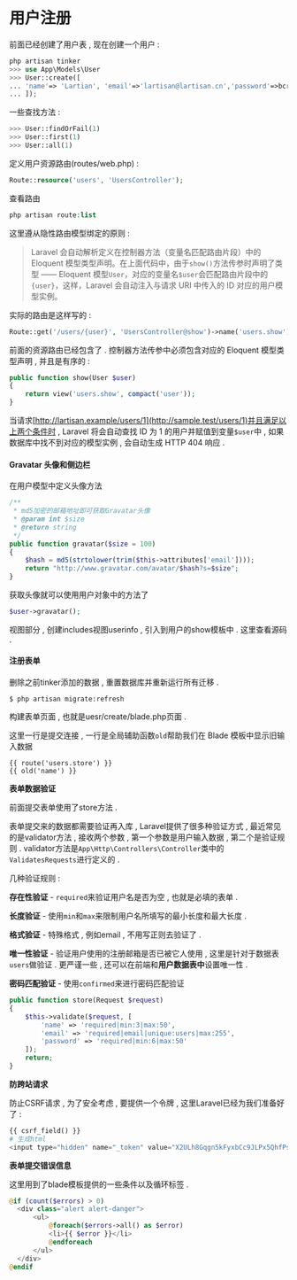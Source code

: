 # 用户注册

前面已经创建了用户表 , 现在创建一个用户 :

```php
php artisan tinker
>>> use App\Models\User
>>> User::create([
... 'name'=> 'Lartian', 'email'=>'lartisan@lartisan.cn','password'=>bcrypt('123456')
... ]);
```

一些查找方法 :

```php
>>> User::findOrFail(1)
>>> User::first(1)
>>> User::all(1)
```

定义用户资源路由\(routes/web.php\) :

```php
Route::resource('users', 'UsersController');
```

查看路由

```php
php artisan route:list
```

这里遵从隐性路由模型绑定的原则 :

> Laravel 会自动解析定义在控制器方法（变量名匹配路由片段）中的 Eloquent 模型类型声明。在上面代码中，由于`show()`方法传参时声明了类型 —— Eloquent 模型`User`，对应的变量名`$user`会匹配路由片段中的`{user}`，这样，Laravel 会自动注入与请求 URI 中传入的 ID 对应的用户模型实例。

实际的路由是这样写的 :

```php
Route::get('/users/{user}', 'UsersController@show')->name('users.show');
```

前面的资源路由已经包含了 . 控制器方法传参中必须包含对应的 Eloquent 模型类型声明 , 并且是有序的 :

```php
public function show(User $user)
{
    return view('users.show', compact('user'));
}
```

当请求[http://lartisan.example/users/1](http://sample.test/users/1)并且满足以上两个条件时 , Laravel 将会自动查找 ID 为 1 的用户并赋值到变量`$user`中 , 如果数据库中找不到对应的模型实例 , 会自动生成 HTTP 404 响应 .

#### Gravatar 头像和侧边栏

在用户模型中定义头像方法

```php
/**
 * md5加密的邮箱地址即可获取Gravatar头像
 * @param int $size
 * @return string
 */
public function gravatar($size = 100)
{
    $hash = md5(strtolower(trim($this->attributes['email'])));
    return "http://www.gravatar.com/avatar/$hash?s=$size";
}
```

获取头像就可以使用用户对象中的方法了

```php
$user->gravatar();
```

视图部分 , 创建includes视图userinfo , 引入到用户的show模板中 . 这里查看源码 .

#### 注册表单

删除之前tinker添加的数据 , 重置数据库并重新运行所有迁移 .

```
$ php artisan migrate:refresh
```

构建表单页面 , 也就是uesr/create/blade.php页面 .

这里一行是提交连接 , 一行是全局辅助函数`old`帮助我们在 Blade 模板中显示旧输入数据

```
{{ route('users.store') }}
{{ old('name') }}
```

**表单数据验证**

前面提交表单使用了store方法 .

表单提交来的数据都需要验证再入库 , Laravel提供了很多种验证方式 , 最近常见的是validator方法 , 接收两个参数 , 第一个参数是用户输入数据 , 第二个是验证规则 . validator方法是`App\Http\Controllers\Controller`类中的`ValidatesRequests`进行定义的 .

几种验证规则 :

**存在性验证** - `required`来验证用户名是否为空 , 也就是必填的表单 .

**长度验证** - 使用`min`和`max`来限制用户名所填写的最小长度和最大长度 .

**格式验证** - 特殊格式 , 例如email , 不用写正则去验证了 .

**唯一性验证** - 验证用户使用的注册邮箱是否已被它人使用 , 这里是针对于数据表`users`做验证 . 更严谨一些 , 还可以在前端和**用户数据表中**设置唯一性 .

**密码匹配验证** - 使用`confirmed`来进行密码匹配验证

```php
public function store(Request $request)
{
    $this->validate($request, [
        'name' => 'required|min:3|max:50',
        'email' => 'required|email|unique:users|max:255',
        'password' => 'required|min:6|max:50'
    ]);
    return;
}
```

**防跨站请求**

防止CSRF请求 , 为了安全考虑 , 要提供一个令牌 , 这里Laravel已经为我们准备好了 :

```php
{{ csrf_field() }}
# 生成html
<input type="hidden" name="_token" value="X2ULh8Gqgn5kFyxbCc9JLPx5QhfPs8GEUXQdUVIx">
```

**表单提交错误信息**

这里用到了blade模板提供的一些条件以及循环标签 . 

```php
@if (count($errors) > 0)
  <div class="alert alert-danger">
      <ul>
          @foreach($errors->all() as $error)
          <li>{{ $error }}</li>
          @endforeach
      </ul>
  </div>
@endif
```



